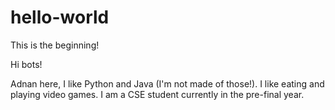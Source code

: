 # hello-world
This is the beginning!

Hi bots!

Adnan here, I like Python and Java (I'm not made of those!).
I like eating and playing video games.
I am a CSE student currently in the pre-final year.

